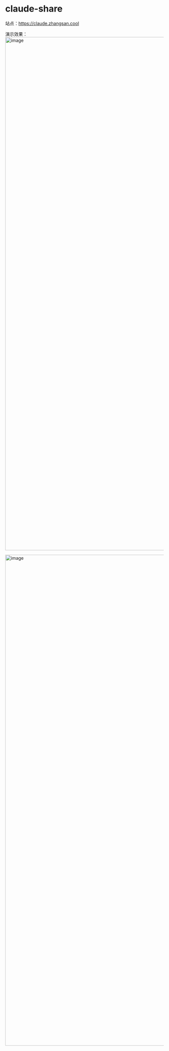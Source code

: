 # claude-share
站点：https://claude.zhangsan.cool

演示效果：
<img width="1630" alt="image" src="https://github.com/sfvsfv/claude-share/assets/62045791/d443f0b4-ebea-4d57-a4ec-a2d4dcec5fef">


<img width="1559" alt="image" src="https://github.com/sfvsfv/claude-share/assets/62045791/5ed240f3-0671-4803-b4fc-15c7be2a5971">
